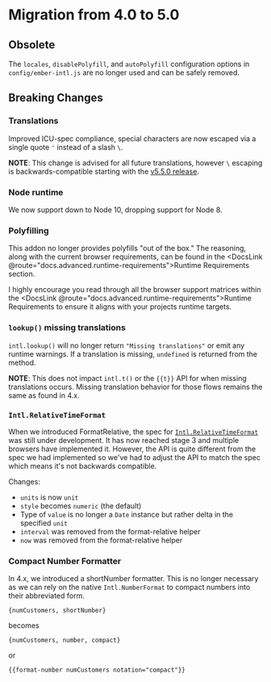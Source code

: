 # Migration from 4.0 to 5.0

## Obsolete

The `locales`, `disablePolyfill`, and `autoPolyfill` configuration options in `config/ember-intl.js` are no longer used and can be safely removed.


## Breaking Changes

### Translations

Improved ICU-spec compliance, special characters are now escaped via a single quote `'` instead of a slash `\`.

**NOTE**: This change is advised for all future translations, however `\` escaping is backwards-compatible starting with the [v5.5.0 release](https://github.com/ember-intl/ember-intl/releases/tag/v5.5.0).


### Node runtime

We now support down to Node 10, dropping support for Node 8.


### Polyfilling

This addon no longer provides polyfills "out of the box." The reasoning, along with the current browser requirements, can be found in the <DocsLink @route="docs.advanced.runtime-requirements">Runtime Requirements</DocsLink> section.

I highly encourage you read through all the browser support matrices within the <DocsLink @route="docs.advanced.runtime-requirements">Runtime Requirements</DocsLink> to ensure it aligns with your projects runtime targets.


### `lookup()` missing translations

`intl.lookup()` will no longer return `"Missing translations"` or emit any runtime warnings. If a translation is missing, `undefined` is returned from the method.

**NOTE**: This does not impact `intl.t()` or the `{{t}}` API for when missing translations occurs. Missing translation behavior for those flows remains the same as found in 4.x.


### `Intl.RelativeTimeFormat`

When we introduced FormatRelative, the spec for [`Intl.RelativeTimeFormat`](https://developer.mozilla.org/en-US/docs/Web/JavaScript/Reference/Global_Objects/RelativeTimeFormat) was still under development. It has now reached stage 3 and multiple browsers have implemented it. However, the API is quite different from the spec we had implemented so we've had to adjust the API to match the spec which means it's not backwards compatible.

Changes:

- `units` is now `unit`
- `style` becomes `numeric` (the default)
- Type of `value` is no longer a `Date` instance but rather delta in the specified `unit`
- `interval` was removed from the format-relative helper
- `now` was removed from the format-relative helper


### Compact Number Formatter

In 4.x, we introduced a shortNumber formatter. This is no longer necessary as we can rely on the native `Intl.NumberFormat` to compact numbers into their abbreviated form.

`{numCustomers, shortNumber}`

becomes

`{numCustomers, number, compact}`

or

`{{format-number numCustomers notation="compact"}}`